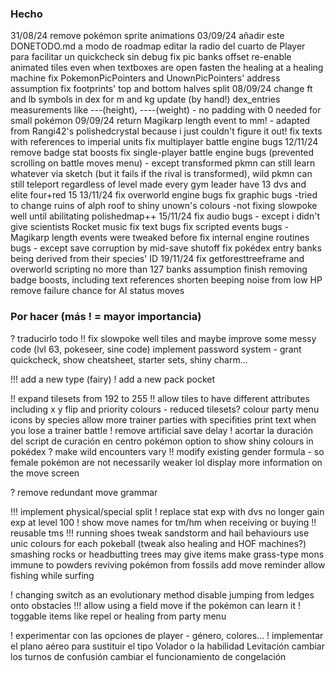 ### Hecho

  31/08/24
  remove pokémon sprite animations 
  03/09/24
  añadir este DONETODO.md a modo de roadmap 
  editar la radio del cuarto de Player para facilitar un quickcheck sin debug
  fix pic banks offset
  re-enable animated tiles even when textboxes are open
  fasten the healing at a healing machine
  fix PokemonPicPointers and UnownPicPointers' address assumption
  fix footprints' top and bottom halves split
  08/09/24
  change ft and lb symbols in dex for m and kg
  update (by hand!) dex_entries measurements like ---(height), ----(weight) - no padding with 0 needed for small pokémon
  09/09/24
  return Magikarp length event to mm! - adapted from Rangi42's polishedcrystal because i just couldn't figure it out!
  fix texts with references to imperial units
  fix multiplayer battle engine bugs
  12/11/24
  remove badge stat boosts
  fix single-player battle engine bugs (prevented scrolling on battle moves menu) - except transformed pkmn can still learn whatever via sketch (but it fails if the rival is transformed), wild pkmn can still teleport regardless of level
  made every gym leader have 13 dvs and elite four+red 15
  13/11/24
  fix overworld engine bugs
  fix graphic bugs
  -tried to change ruins of alph roof to shiny unown's colours
  -not fixing slowpoke well until abilitating polishedmap++
  15/11/24
  fix audio bugs - except i didn't give scientists Rocket music
  fix text bugs
  fix scripted events bugs - Magikarp length events were tweaked before
  fix internal engine routines bugs - except save corruption by mid-save shutoff
  fix pokédex entry banks being derived from their species' ID
  19/11/24
  fix getforesttreeframe and overworld scripting no more than 127 banks assumption
  finish removing badge boosts, including text references
  shorten beeping noise from low HP
  remove failure chance for AI status moves


### Por hacer (más ! = mayor importancia)

  ? traducirlo todo
  !! fix slowpoke well tiles and maybe improve some messy code (lvl 63, pokeseer, sine code)
  implement password system - grant quickcheck, show cheatsheet, starter sets, shiny charm...
  
  !!! add a new type (fairy)
  ! add a new pack pocket
  
  !! expand tilesets from 192 to 255
  !! allow tiles to have different attributes including x y flip and priority colours - reduced tilesets?
  colour party menu icons by species
  allow more trainer parties with specifities
  print text when you lose a trainer battle
  ! remove artificial save delay
  ! acortar la duración del script de curación en centro pokémon
  option to show shiny colours in pokédex
  ? make wild encounters vary
  !! modify existing gender formula - so female pokémon are not necessarily weaker lol
  display more information on the move screen

  ? remove redundant move grammar

  !!! implement physical/special split
  ! replace stat exp with dvs
  no longer gain exp at level 100
  ! show move names for tm/hm when receiving or buying
  !! reusable tms
  !!! running shoes
  tweak sandstorm and hail behaviours
  use unic colours for each pokeball (tweak also healing and HOF machines?)
  smashing rocks or headbutting trees may give items
  make grass-type mons immune to powders
  reviving pokémon from fossils
  add move reminder
  allow fishing while surfing

  ! changing switch as an evolutionary method
  disable jumping from ledges onto obstacles
  !!! allow using a field move if the pokémon can learn it
  ! toggable items like repel or healing from party menu

  ! experimentar con las opciones de player - género, colores...
  ! implementar el plano aéreo para sustituir el tipo Volador o la habilidad Levitación
  cambiar los turnos de confusión
  cambiar el funcionamiento de congelación
